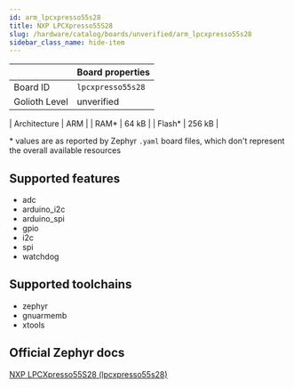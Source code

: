 ```yaml
---
id: arm_lpcxpresso55s28
title: NXP LPCXpresso55S28
slug: /hardware/catalog/boards/unverified/arm_lpcxpresso55s28
sidebar_class_name: hide-item
---
```


[//]: # (This is an auto-generated file, do not edit! Changes to it will be lost upon re-generation)



|                | Board properties     |
| -------------  | -------------------- |
| Board ID       | `lpcxpresso55s28` |
| Golioth Level  | unverified       |

| Architecture   | ARM |
| RAM*           | 64 kB |
| Flash*         | 256 kB |

\* values are as reported by Zephyr `.yaml` board files, which don't represent the overall available resources



## Supported features

* adc
* arduino_i2c
* arduino_spi
* gpio
* i2c
* spi
* watchdog

## Supported toolchains

* zephyr
* gnuarmemb
* xtools

## Official Zephyr docs

[NXP LPCXpresso55S28 (lpcxpresso55s28)](https://docs.zephyrproject.org/latest/boards/arm/lpcxpresso55s28/doc/index.html)
